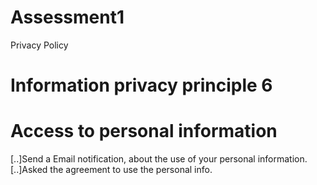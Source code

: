 # Assessment1
Privacy Policy

# Information privacy principle 6

# Access to personal information

[..]Send a Email notification, about the use of your personal information.
[..]Asked the agreement to use the personal info.













